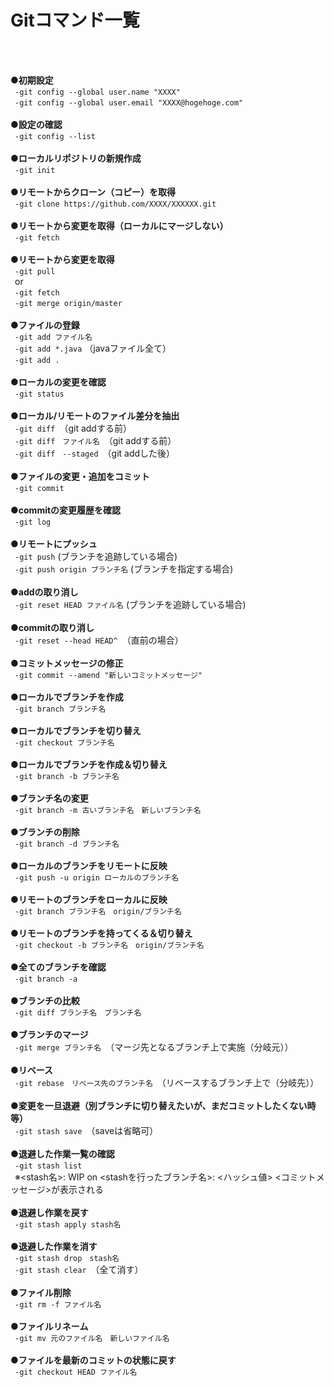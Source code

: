 # Gitコマンド一覧<br>
<br>
<br>

**●初期設定**<br>
&ensp;`-git config --global user.name "XXXX"`<br>
&ensp;`-git config --global user.email "XXXX@hogehoge.com"`<br>
<br>
**●設定の確認**<br>
&ensp;`-git config --list`<br>
<br>
**●ローカルリポジトリの新規作成**<br>
&ensp;`-git init`<br>
<br>
**●リモートからクローン（コピー）を取得**<br>
&ensp;`-git clone https://github.com/XXXX/XXXXXX.git`<br>
<br>
**●リモートから変更を取得（ローカルにマージしない）**<br>
&ensp;`-git fetch`<br>
<br>
**●リモートから変更を取得**<br>
&ensp;`-git pull`<br>
&ensp;or<br>
&ensp;`-git fetch`<br>
&ensp;`-git merge origin/master`<br>
<br>
**●ファイルの登録**<br>
&ensp;`-git add ファイル名`<br>
&ensp;`-git add *.java` （javaファイル全て）<br>
&ensp;`-git add .`<br>
<br>
**●ローカルの変更を確認**<br>
&ensp;`-git status`<br>
<br>
**●ローカル/リモートのファイル差分を抽出**<br>
&ensp;`-git diff`　（git addする前）<br>
&ensp;`-git diff　ファイル名`　（git addする前）<br>
&ensp;`-git diff　--staged`　（git addした後）<br>
<br>
**●ファイルの変更・追加をコミット**<br>
&ensp;`-git commit`<br>
<br>
**●commitの変更履歴を確認**<br>
&ensp;`-git log`<br>
<br>
**●リモートにプッシュ**<br>
&ensp;`-git push` (ブランチを追跡している場合)<br>
&ensp;`-git push origin ブランチ名` (ブランチを指定する場合)<br>
<br>
**●addの取り消し**<br>
&ensp;`-git reset HEAD ファイル名` (ブランチを追跡している場合)<br>
<br>
**●commitの取り消し**<br>
&ensp;`-git reset --head HEAD^`　（直前の場合）<br>
<br>
**●コミットメッセージの修正**<br>
&ensp;`-git commit --amend "新しいコミットメッセージ"`<br>
<br>
**●ローカルでブランチを作成**<br>
&ensp;`-git branch ブランチ名`<br>
<br>
**●ローカルでブランチを切り替え**<br>
&ensp;`-git checkout ブランチ名`<br>
<br>
**●ローカルでブランチを作成＆切り替え**<br>
&ensp;`-git branch -b ブランチ名`<br>
<br>
**●ブランチ名の変更**<br>
&ensp;`-git branch -m 古いブランチ名　新しいブランチ名`<br>
<br>
**●ブランチの削除**<br>
&ensp;`-git branch -d ブランチ名`<br>
<br>
**●ローカルのブランチをリモートに反映**<br>
&ensp;`-git push -u origin ローカルのブランチ名`<br>
<br>
**●リモートのブランチをローカルに反映**<br>
&ensp;`-git branch ブランチ名　origin/ブランチ名`<br>
<br>
**●リモートのブランチを持ってくる＆切り替え**<br>
&ensp;`-git checkout -b ブランチ名　origin/ブランチ名`<br>
<br>
**●全てのブランチを確認**<br>
&ensp;`-git branch -a`<br>
<br>
**●ブランチの比較**<br>
&ensp;`-git diff ブランチ名　ブランチ名`<br>
<br>
**●ブランチのマージ**<br>
&ensp;`-git merge ブランチ名`　（マージ先となるブランチ上で実施（分岐元））<br>
<br>
**●リベース**<br>
&ensp;`-git rebase　リベース先のブランチ名`　（リベースするブランチ上で（分岐先））<br>
<br>
**●変更を一旦退避（別ブランチに切り替えたいが、まだコミットしたくない時等）**<br>
&ensp;`-git stash save`　（saveは省略可）<br>
<br>
**●退避した作業一覧の確認**<br>
&ensp;`-git stash list`<br>
&ensp;※<stash名>: WIP on <stashを行ったブランチ名>: <ハッシュ値> <コミットメッセージ>が表示される<br>
<br>
**●退避し作業を戻す**<br>
&ensp;`-git stash apply stash名`<br>
<br>
**●退避した作業を消す**<br>
&ensp;`-git stash drop　stash名`<br>
&ensp;`-git stash clear`　（全て消す）<br>
<br>
**●ファイル削除**<br>
&ensp;`-git rm -f ファイル名`<br>
<br>
**●ファイルリネーム**<br>
&ensp;`-git mv 元のファイル名　新しいファイル名`<br>
<br>
**●ファイルを最新のコミットの状態に戻す**<br>
&ensp;`-git checkout HEAD ファイル名`<br>
<br>
<br>
<br>
<br>
<br>
<br>
<br>
<br>
<br>

